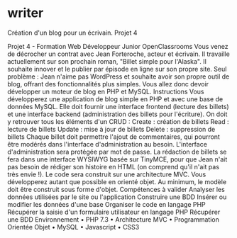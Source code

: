 # writer
Création d'un blog pour un écrivain. Projet 4

Projet 4 - Formation Web Développeur Junior OpenClassrooms
Vous venez de décrocher un contrat avec Jean Forteroche, acteur et écrivain. Il travaille actuellement sur son prochain roman, "Billet simple pour l'Alaska". Il souhaite innover et le publier par épisode en ligne sur son propre site.
Seul problème : Jean n'aime pas WordPress et souhaite avoir son propre outil de blog, offrant des fonctionnalités plus simples. Vous allez donc devoir développer un moteur de blog en PHP et MySQL.
Instructions
Vous développerez une application de blog simple en PHP et avec une base de données MySQL. Elle doit fournir une interface frontend (lecture des billets) et une interface backend (administration des billets pour l'écriture). On doit y retrouver tous les éléments d'un CRUD :
Create : création de billets Read : lecture de billets Update : mise à jour de billets Delete : suppression de billets Chaque billet doit permettre l'ajout de commentaires, qui pourront être modérés dans l'interface d'administration au besoin.
L'interface d'administration sera protégée par mot de passe. La rédaction de billets se fera dans une interface WYSIWYG basée sur TinyMCE, pour que Jean n'ait pas besoin de rédiger son histoire en HTML (on comprend qu'il n'ait pas très envie !).
Le code sera construit sur une architecture MVC. Vous développerez autant que possible en orienté objet. Au minimum, le modèle doit être construit sous forme d'objet.
Compétences à valider
Analyser les données utilisées par le site ou l'application Construire une BDD Insérer ou modifier les données d'une base Organiser le code en langage PHP Récupérer la saisie d'un formulaire utilisateur en langage PHP Récupérer une BDD
Environnement
•	PHP 7.3
•	Architecture MVC
•	Programmation Orientée Objet
•	MySQL
•	Javascript
•	CSS3
